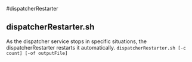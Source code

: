 #dispatcherRestarter

## dispatcherRestarter.sh
As the dispatcher service stops in specific situations, the dispatcherRestarter restarts it automatically.
`dispatcherRestarter.sh [-c count] [-of outputFile]`

